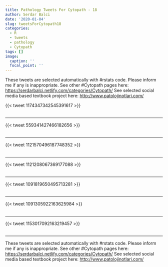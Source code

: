 ```yaml
---
title: Pathology Tweets For Cytopath - 18
author: Serdar Balci
date: '2020-01-04'
slug: tweetsForCytopath18
categories:
  - R
  - tweets
  - pathology
  - Cytopath
tags: []
image:
  caption: ''
  focal_point: ''
---
```



These tweets are selected automatically with #rstats code. Please inform me if any is inappropriate.
See other #Cytopath pages here: https://serdarbalci.netlify.com/categories/Cytopath/ 
See selected social media based textbook project here: http://www.patolojinotlari.com/

{{< tweet 1174347342545391617 >}}
<br>
<br>
<hr>
{{< tweet 559341427466182656 >}}
<br>
<br>
<hr>
{{< tweet 1121570496187748352 >}}
<br>
<br>
<hr>
{{< tweet 1121208067369177088 >}}
<br>
<br>
<hr>
{{< tweet 1091819650495713281 >}}
<br>
<br>
<hr>
{{< tweet 1091305922163625984 >}}
<br>
<br>
<hr>
{{< tweet 1153017092163219457 >}}
<br>
<br>
<hr>


These tweets are selected automatically with #rstats code. Please inform me if any is inappropriate.
See other #Cytopath pages here: https://serdarbalci.netlify.com/categories/Cytopath/ 
See selected social media based textbook project here: http://www.patolojinotlari.com/
